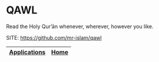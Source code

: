 # QAWL
 
 Read the Holy Qur’ān whenever, wherever, however you like.
 
 SITE: https://github.com/mr-islam/qawl

 | [Applications](https://portable-linux-apps.github.io/apps.html) | [Home](https://portable-linux-apps.github.io)
 | --- | --- |
